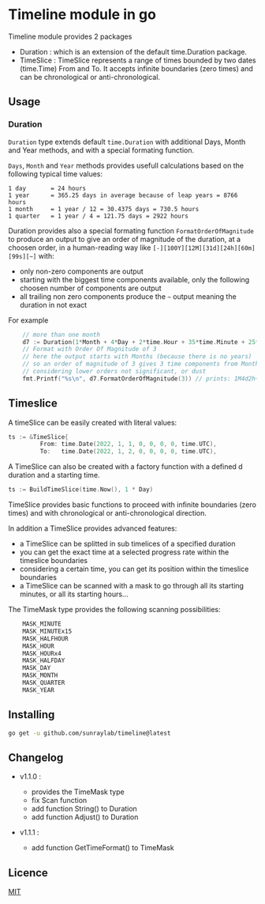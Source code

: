 # Timeline module in go

Timeline module provides 2 packages

- Duration : which is an extension of the default time.Duration package.
- TimeSlice : TimeSlice represents a range of times bounded by two dates (time.Time) From and To. It accepts infinite boundaries (zero times) and can be chronological or anti-chronological.

## Usage

### Duration 

`Duration` type extends default `time.Duration` with additional Days, Month and Year methods, and with a special formating function.

`Days`, ``Month`` and ``Year`` methods provides usefull calculations based on the following typical time values:

	1 day       = 24 hours
	1 year      = 365.25 days in average because of leap years = 8766 hours
	1 month     = 1 year / 12 = 30.4375 days = 730.5 hours
	1 quarter   = 1 year / 4 = 121.75 days = 2922 hours

Duration provides also a special formating function `FormatOrderOfMagnitude` to produce an output to give an order of magnitude of the duration, at a choosen order, in a human-reading way like ``[-][100Y][12M][31d][24h][60m][99s][~]`` with:

- only non-zero components are output
- starting with the biggest time components available, only the following choosen number of components are output
- all trailing non zero components produce the `~` output meaning the duration in not exact

For example 
```go 
	// more than one month
	d7 := Duration(1*Month + 4*Day + 2*time.Hour + 35*time.Minute + 25*time.Second)
    // Format with Order Of Magnitude of 3
    // here the output starts with Months (because there is no years)
    // so an order of magnitude of 3 gives 3 time components from Months: Month, Days, and Hours.
    // considering lower orders not significant, or dust
	fmt.Printf("%s\n", d7.FormatOrderOfMagnitude(3)) // prints: 1M4d2h~
```

## Timeslice

A timeSlice can be easily created with literal values:

```go
ts := &TimeSlice{
         From: time.Date(2022, 1, 1, 0, 0, 0, 0, time.UTC),
         To:   time.Date(2022, 1, 2, 0, 0, 0, 0, time.UTC),
```

A TimeSlice can also be created with a factory function with a defined d duration and a starting time.
```go
ts := BuildTimeSlice(time.Now(), 1 * Day)
```

TimeSlice provides basic functions to proceed with infinite boundaries (zero times) and with chronological or anti-chronological direction.

In addition a TimeSlice provides advanced features: 
- a TimeSlice can be splitted in sub timelices of a specified duration
- you can get the exact time at a selected progress rate within the timeslice boundaries
- considering a certain time, you can get its position within the timeslice boundaries
- a TimeSlice can be scanned with a mask to go through all its starting minutes, or all its starting hours...

The TimeMask type provides the following scanning possibilities:
```go
	MASK_MINUTE    
	MASK_MINUTEx15 
	MASK_HALFHOUR 
	MASK_HOUR      
	MASK_HOURx4    
	MASK_HALFDAY   
	MASK_DAY       
	MASK_MONTH     
	MASK_QUARTER   
	MASK_YEAR      
```

## Installing 

```bash 
go get -u github.com/sunraylab/timeline@latest
```

## Changelog

- v1.1.0 : 
  - provides the TimeMask type 
  - fix Scan function
  - add function String() to Duration
  - add function Adjust() to Duration

- v1.1.1 : 
  - add function GetTimeFormat() to TimeMask

## Licence

[MIT](LICENSE)